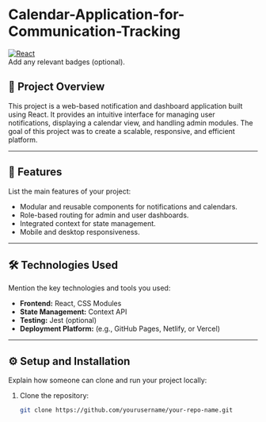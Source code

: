 # Calendar-Application-for-Communication-Tracking

[![React](https://img.shields.io/badge/React-18.2.0-blue)](https://reactjs.org/)  
Add any relevant badges (optional).

## 🚀 Project Overview

This project is a web-based notification and dashboard application built using React. It provides an intuitive interface for managing user notifications, displaying a calendar view, and handling admin modules. The goal of this project was to create a scalable, responsive, and efficient platform.

---

## 🎯 Features
List the main features of your project:
- Modular and reusable components for notifications and calendars.
- Role-based routing for admin and user dashboards.
- Integrated context for state management.
- Mobile and desktop responsiveness.

---

## 🛠️ Technologies Used
Mention the key technologies and tools you used:
- **Frontend:** React, CSS Modules
- **State Management:** Context API
- **Testing:** Jest (optional)
- **Deployment Platform:** (e.g., GitHub Pages, Netlify, or Vercel)

---

## ⚙️ Setup and Installation
Explain how someone can clone and run your project locally:

1. Clone the repository:
   ```bash
   git clone https://github.com/yourusername/your-repo-name.git

